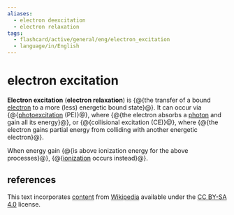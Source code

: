 ```yaml
---
aliases:
  - electron deexcitation
  - electron relaxation
tags:
  - flashcard/active/general/eng/electron_excitation
  - language/in/English
---
```


# electron excitation

__Electron excitation__ (__electron relaxation__) is {@{the transfer of a bound [electron](electron.md) to a more (less) energetic bound state}@}. It can occur via {@{[photoexcitation](photoexcitation.md) (PE)}@}, where {@{the electron absorbs a [photon](photon.md) and gain all its energy}@}, or {@{collisional excitation (CE)}@}, where {@{the electron gains partial energy from colliding with another energetic electron}@}. <!--SR:!2028-04-04,1207,270!2026-05-20,934,330!2025-09-17,526,210!2025-06-08,638,330!2029-04-12,1624,290-->

When energy gain {@{is above ionization energy for the above processes}@}, {@{[ionization](ionization.md) occurs instead}@}. <!--SR:!2025-04-05,627,310!2026-02-11,810,290-->

## references

This text incorporates [content](https://en.wikipedia.org/wiki/electron_excitation) from [Wikipedia](Wikipedia.md) available under the [CC BY-SA 4.0](https://creativecommons.org/licenses/by-sa/4.0/) license.
